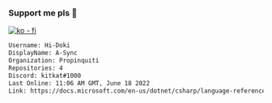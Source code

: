 ### Support me pls 🙏

[![ko - fi](https://ko-fi.com/img/githubbutton_sm.svg)](https://ko-fi.com/O5O4D6DP7)

  ```txt
  Username: Hi-Doki
  DisplayName: A-Sync
  Organization: Propinquiti
  Repositories: 4
  Discord: kitkat#1000
  Last Online: 11:06 AM GMT, June 18 2022
  Link: https://docs.microsoft.com/en-us/dotnet/csharp/language-reference/keywords/async
  ```       